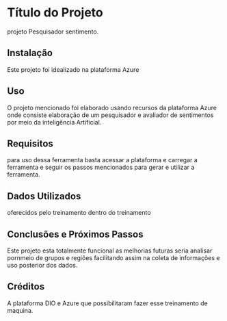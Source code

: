 # Título do Projeto

projeto Pesquisador sentimento.

## Instalação

Este projeto foi idealizado na plataforma Azure

## Uso

O projeto mencionado foi elaborado usando recursos da plataforma Azure onde consiste elaboração de um pesquisador e avaliador de sentimentos por meio da inteligência Artificial.

## Requisitos

para uso dessa ferramenta basta acessar a plataforma e carregar a ferramenta e seguir os passos mencionados para gerar e utilizar a ferramenta.

## Dados Utilizados

oferecidos pelo treinamento dentro do treinamento 

## Conclusões e Próximos Passos

Este projeto esta totalmente funcional as melhorias futuras seria analisar pornmeio de grupos e regiões facilitando assim na coleta de informações e uso posterior dos dados.

## Créditos

A plataforma DIO e Azure que possibilitaram fazer esse treinamento de maquina.
